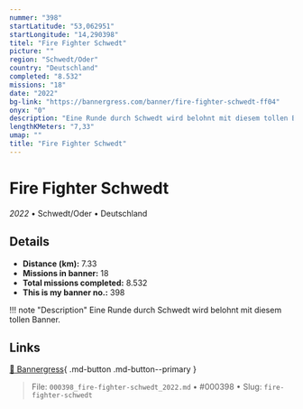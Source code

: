 ```yaml
---
nummer: "398"
startLatitude: "53,062951"
startLongitude: "14,290398"
titel: "Fire Fighter Schwedt"
picture: ""
region: "Schwedt/Oder"
country: "Deutschland"
completed: "8.532"
missions: "18"
date: "2022"
bg-link: "https://bannergress.com/banner/fire-fighter-schwedt-ff04"
onyx: "0"
description: "Eine Runde durch Schwedt wird belohnt mit diesem tollen Banner."
lengthKMeters: "7,33"
umap: ""
title: "Fire Fighter Schwedt"
---
```

# Fire Fighter Schwedt

*2022* • Schwedt/Oder • Deutschland



## Details
- **Distance (km):** 7.33
- **Missions in banner:** 18
- **Total missions completed:** 8.532
- **This is my banner no.:** 398


!!! note "Description"
    Eine Runde durch Schwedt wird belohnt mit diesem tollen Banner.



## Links
[🔗 Bannergress](https://bannergress.com/banner/fire-fighter-schwedt-ff04){ .md-button .md-button--primary }



> File: `000398_fire-fighter-schwedt_2022.md` • #000398 • Slug: `fire-fighter-schwedt`
